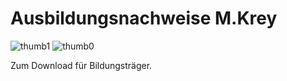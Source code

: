 # Ausbildungsnachweise M.Krey
![thumb1](https://user-images.githubusercontent.com/77609089/160318483-46f3010a-64a3-47d5-9537-295b9968a916.png)
![thumb0](https://user-images.githubusercontent.com/77609089/160318496-272aaf26-3fcd-4d6d-8bd3-572ada80b9fa.png)

Zum Download für Bildungsträger.
